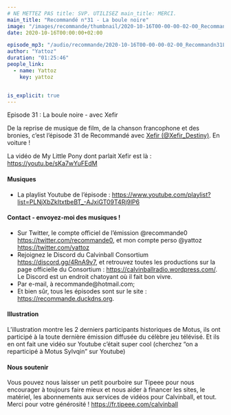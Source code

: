 ```yaml
---
# NE METTEZ PAS title: SVP. UTILISEZ main_title: MERCI.
main_title: "Recommandé n°31 - La boule noire"
image: "/images/recommande/thumbnail/2020-10-16T00-00-00-02-00_Recommandn31Laboulenoire.jpg"
date: 2020-10-16T00:00:00+02:00

episode_mp3: "/audio/recommande/2020-10-16T00-00-00-02-00_Recommandn31Laboulenoire.mp3"
author: "Yattoz"
duration: "01:25:46"
people_link: 
  - name: Yattoz
    key: yattoz


is_explicit: true
---
```


<PodcastHeader/>

<!-- ECRIRE LA DESCRIPTION DE L'EPISODE SOUS CETTE LIGNE -->


 Episode 31 : La boule noire - avec Xefir 

<p>De la reprise de musique de film, de la chanson francophone et des bronies, c’est l’épisode 31 de Recommandé avec <a href="https://twitter.com/xefir_destiny" rel="nofollow">Xefir (@Xefir_Destiny)</a>. En voiture !</p>

<p>La vidéo de My Little Pony dont parlait Xefir est là : <a href="https://youtu.be/sKa7wYuFEdM" rel="nofollow">https://youtu.be/sKa7wYuFEdM</a></p>

<h4>Musiques</h4>

<ul>
  <li>La playlist Youtube de l’épisode : <a href="https://www.youtube.com/playlist?list=PLNjXbZkItxtbeBT_-AJxiGT09T4Rj9lP6" rel="nofollow">https://www.youtube.com/playlist?list=PLNjXbZkItxtbeBT_-AJxiGT09T4Rj9lP6</a></li>
</ul>

<h4>Contact - envoyez-moi des musiques !</h4>

<ul>
  <li>Sur Twitter, le compte officiel de l’émission @recommande0 <a href="https://twitter.com/recommande0" rel="nofollow">https://twitter.com/recommande0</a>, et mon compte perso @yattoz <a href="https://twitter.com/yattoz" rel="nofollow">https://twitter.com/yattoz</a></li>
  <li>Rejoignez le Discord du Calvinball Consortium <a href="https://discord.gg/4RnA9v7" rel="nofollow">https://discord.gg/4RnA9v7</a>, et retrouvez toutes les productions sur la page officielle du Consortium : <a href="https://calvinballradio.wordpress.com/" rel="nofollow">https://calvinballradio.wordpress.com/</a>. Le Discord est un endroit chatoyant où il fait bon vivre.</li>
  <li>Par e-mail, à recommande@hotmail.com;</li>
  <li>Et bien sûr, tous les épisodes sont sur le site : <a href="https://recommande.duckdns.org" rel="nofollow">https://recommande.duckdns.org</a>.</li>
</ul>

<h4>Illustration</h4>

<p>L’illustration montre les 2 derniers participants historiques de Motus, ils ont participé à la toute dernière émission diffusée du célèbre jeu télévisé. Et ils en ont fait une vidéo sur Youtube c’était super cool (cherchez “on a reparticipé à Motus Sylvqin” sur Youtube)</p>

<h4>Nous soutenir</h4>

<p>Vous pouvez nous laisser un petit pourboire sur Tipeee pour nous encourager à toujours faire mieux et nous aider à financer les sites, le matériel, les abonnements aux services de vidéos pour Calvinball, et tout. Merci pour votre générosité ! <a href="https://fr.tipeee.com/calvinball" rel="nofollow">https://fr.tipeee.com/calvinball</a></p>



